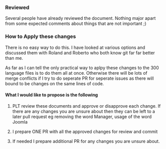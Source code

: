 ### Reviewed

Several people have already reviewed the document. Nothing major apart from some expected comments about things that are not important ;)

### How to Apply these changes

There is no easy way to do this. I have looked at various options and discussed them with Roland and Roberto who both know git far far better than me.

As far as I can tell the only practical way to aplpy these changes to the 300 language files is to do them all at once. Otherwise there will be lots of merge conflicts if I try to do seperate PR for seperate issues as there will bound to be changes on the same lines of code.

#### What I would like to propose is the following

1. PLT review these documents and approve or disapprove each change. If there are any changes you are unsure about then they can be left to a later pull request eg removing the word Manager, usage of the word Joomla

2. I prepare ONE PR with all the approved changes for review and commit

3. If needed I prepare additional PR for any changes you are unsure about.
